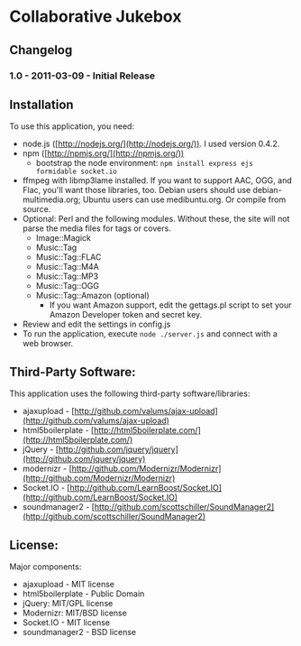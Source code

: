 # Collaborative Jukebox

## Changelog

### 1.0 - 2011-03-09 - Initial Release

## Installation

To use this application, you need:

* node.js ([http://nodejs.org/](http://nodejs.org/)).  I used version 0.4.2.
* npm ([http://npmjs.org/](http://npmjs.org/))
	* bootstrap the node environment: `npm install express ejs formidable socket.io`
* ffmpeg with libmp3lame installed.  If you want to support AAC, OGG, and Flac, you'll want those libraries, too.  Debian users should use debian-multimedia.org; Ubuntu users can use medibuntu.org.  Or compile from source.
* Optional: Perl and the following modules.  Without these, the site will not parse the media files for tags or covers.
	* Image::Magick
	* Music::Tag
	* Music::Tag::FLAC
	* Music::Tag::M4A
	* Music::Tag::MP3
	* Music::Tag::OGG
	* Music::Tag::Amazon (optional)
		* If you want Amazon support, edit the gettags.pl script to set your Amazon Developer token and secret key.
* Review and edit the settings in config.js
* To run the application, execute `node ./server.js` and connect with a web browser.

## Third-Party Software:

This application uses the following third-party software/libraries:

* ajaxupload - [http://github.com/valums/ajax-upload](http://github.com/valums/ajax-upload)
* html5boilerplate - [http://html5boilerplate.com/](http://html5boilerplate.com/)
* jQuery - [http://github.com/jquery/jquery](http://github.com/jquery/jquery)
* modernizr - [http://github.com/Modernizr/Modernizr](http://github.com/Modernizr/Modernizr)
* Socket.IO - [http://github.com/LearnBoost/Socket.IO](http://github.com/LearnBoost/Socket.IO)
* soundmanager2 - [http://github.com/scottschiller/SoundManager2](http://github.com/scottschiller/SoundManager2)


## License:

Major components:

* ajaxupload - MIT license
* html5boilerplate - Public Domain
* jQuery: MIT/GPL license
* Modernizr: MIT/BSD license
* Socket.IO - MIT license
* soundmanager2 - BSD license
